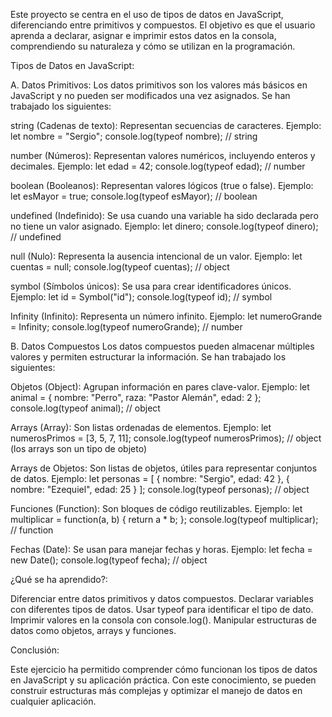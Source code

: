 Este proyecto se centra en el uso de tipos de datos en JavaScript, diferenciando entre primitivos y compuestos. El objetivo es que el usuario aprenda a declarar, asignar e imprimir estos datos en la consola, comprendiendo su naturaleza y cómo se utilizan en la programación.

Tipos de Datos en JavaScript:

A. Datos Primitivos:
Los datos primitivos son los valores más básicos en JavaScript y no pueden ser modificados una vez asignados. Se han trabajado los siguientes:

string (Cadenas de texto):
Representan secuencias de caracteres.
Ejemplo:
let nombre = "Sergio";
console.log(typeof nombre); // string

number (Números):
Representan valores numéricos, incluyendo enteros y decimales.
Ejemplo:
let edad = 42;
console.log(typeof edad); // number

boolean (Booleanos):
Representan valores lógicos (true o false).
Ejemplo:
let esMayor = true;
console.log(typeof esMayor); // boolean

undefined (Indefinido):
Se usa cuando una variable ha sido declarada pero no tiene un valor asignado.
Ejemplo:
let dinero;
console.log(typeof dinero); // undefined

null (Nulo):
Representa la ausencia intencional de un valor.
Ejemplo:
let cuentas = null;
console.log(typeof cuentas); // object 

symbol (Símbolos únicos):
Se usa para crear identificadores únicos.
Ejemplo:
let id = Symbol("id");
console.log(typeof id); // symbol

Infinity (Infinito):
Representa un número infinito.
Ejemplo:
let numeroGrande = Infinity;
console.log(typeof numeroGrande); // number

B. Datos Compuestos
Los datos compuestos pueden almacenar múltiples valores y permiten estructurar la información. Se han trabajado los siguientes:

Objetos (Object):
Agrupan información en pares clave-valor.
Ejemplo:
let animal = {
    nombre: "Perro",
    raza: "Pastor Alemán",
    edad: 2
};
console.log(typeof animal); // object

Arrays (Array):
Son listas ordenadas de elementos.
Ejemplo:
let numerosPrimos = [3, 5, 7, 11];
console.log(typeof numerosPrimos); // object (los arrays son un tipo de objeto)

Arrays de Objetos:
Son listas de objetos, útiles para representar conjuntos de datos.
Ejemplo:
let personas = [
    { nombre: "Sergio", edad: 42 },
    { nombre: "Ezequiel", edad: 25 }
];
console.log(typeof personas); // object

Funciones (Function):
Son bloques de código reutilizables.
Ejemplo:
let multiplicar = function(a, b) {
    return a * b;
};
console.log(typeof multiplicar); // function

Fechas (Date):
Se usan para manejar fechas y horas.
Ejemplo:
let fecha = new Date();
console.log(typeof fecha); // object

¿Qué se ha aprendido?:

Diferenciar entre datos primitivos y datos compuestos.
Declarar variables con diferentes tipos de datos.
Usar typeof para identificar el tipo de dato.
Imprimir valores en la consola con console.log().
Manipular estructuras de datos como objetos, arrays y funciones.

Conclusión:

Este ejercicio ha permitido comprender cómo funcionan los tipos de datos en JavaScript y su aplicación práctica. Con este conocimiento, se pueden construir estructuras más complejas y optimizar el manejo de datos en cualquier aplicación.


